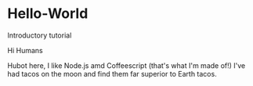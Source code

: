 # Hello-World
Introductory tutorial

Hi Humans

Hubot here, I like Node.js amd Coffeescript (that's what I'm made of!)
I've had tacos on the moon and find them far superior to Earth tacos.
